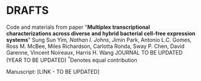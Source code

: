 # DRAFTS

Code and materials from paper "<b>Multiplex transcriptional characterizations across diverse and hybrid bacterial cell-free expression systems</b>" Sung Sun Yim<sup>*</sup>, Nathan I. Johns<sup>*</sup>, Jimin Park, Antonio L.C. Gomes, Ross M. McBee, Miles Richardson, Carlotta Ronda, Sway P. Chen, David Garenne, Vincent Noireaux, Harris H. Wang JOURNAL TO BE UPDATED (YEAR TO BE UPDATED) <sup>*</sup>Denotes equal contribution

Manuscript: [LINK - TO BE UPDATED]
